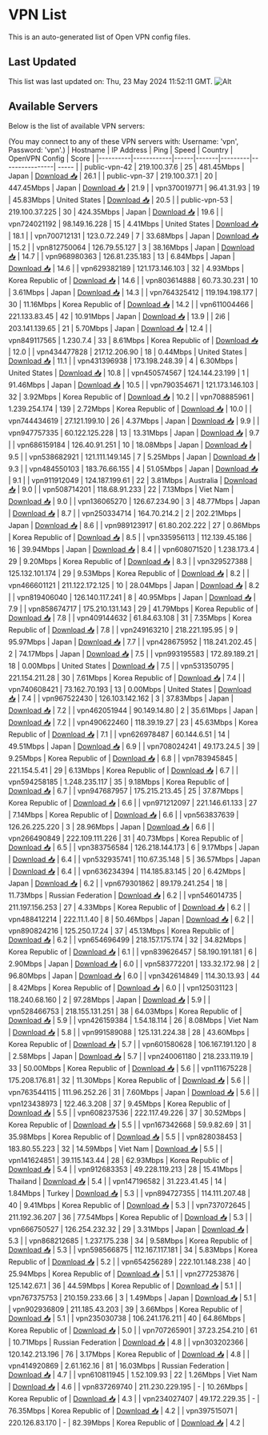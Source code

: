 # VPN List

This is an auto-generated list of Open VPN config files.

## Last Updated

This list was last updated on: Thu, 23 May 2024 11:52:11 GMT.
![Alt](https://repobeats.axiom.co/api/embed/186b98318ef1479477931607c1ad7d823f12451f.svg "Repobeats analytics image")

## Available Servers

Below is the list of available VPN servers:

(You may connect to any of these VPN servers with: Username: 'vpn', Password: 'vpn'.)
| Hostname | IP Address | Ping | Speed | Country | OpenVPN Config | Score |
|----------|------------|------|-------|---------|----------------| ----- |
| public-vpn-42 | 219.100.37.6 | 25 | 481.45Mbps | Japan | [Download 📥](./configs/server_0_JP.ovpn) | 26.1 |
| public-vpn-37 | 219.100.37.1 | 20 | 447.45Mbps | Japan | [Download 📥](./configs/server_1_JP.ovpn) | 21.9 |
| vpn370019771 | 96.41.31.93 | 19 | 45.83Mbps | United States | [Download 📥](./configs/server_2_US.ovpn) | 20.5 |
| public-vpn-53 | 219.100.37.225 | 30 | 424.35Mbps | Japan | [Download 📥](./configs/server_3_JP.ovpn) | 19.6 |
| vpn724021192 | 98.149.16.228 | 15 | 4.41Mbps | United States | [Download 📥](./configs/server_4_US.ovpn) | 18.1 |
| vpn700712131 | 123.0.72.249 | 7 | 33.68Mbps | Japan | [Download 📥](./configs/server_5_JP.ovpn) | 15.2 |
| vpn812750064 | 126.79.55.127 | 3 | 38.16Mbps | Japan | [Download 📥](./configs/server_6_JP.ovpn) | 14.7 |
| vpn968980363 | 126.81.235.183 | 13 | 6.84Mbps | Japan | [Download 📥](./configs/server_7_JP.ovpn) | 14.6 |
| vpn629382189 | 121.173.146.103 | 32 | 4.93Mbps | Korea Republic of | [Download 📥](./configs/server_8_KR.ovpn) | 14.6 |
| vpn803614888 | 60.73.30.231 | 10 | 3.61Mbps | Japan | [Download 📥](./configs/server_9_JP.ovpn) | 14.3 |
| vpn764325412 | 119.194.198.177 | 30 | 11.16Mbps | Korea Republic of | [Download 📥](./configs/server_10_KR.ovpn) | 14.2 |
| vpn611004466 | 221.133.83.45 | 42 | 10.91Mbps | Japan | [Download 📥](./configs/server_11_JP.ovpn) | 13.9 |
| 2i6 | 203.141.139.65 | 21 | 5.70Mbps | Japan | [Download 📥](./configs/server_12_JP.ovpn) | 12.4 |
| vpn849117565 | 1.230.7.4 | 33 | 8.61Mbps | Korea Republic of | [Download 📥](./configs/server_13_KR.ovpn) | 12.0 |
| vpn434477828 | 217.12.206.90 | 18 | 0.44Mbps | United States | [Download 📥](./configs/server_14_US.ovpn) | 11.1 |
| vpn431396938 | 173.198.248.39 | 4 | 6.30Mbps | United States | [Download 📥](./configs/server_15_US.ovpn) | 10.8 |
| vpn450574567 | 124.144.23.199 | 1 | 91.46Mbps | Japan | [Download 📥](./configs/server_16_JP.ovpn) | 10.5 |
| vpn790354671 | 121.173.146.103 | 32 | 3.92Mbps | Korea Republic of | [Download 📥](./configs/server_17_KR.ovpn) | 10.2 |
| vpn708885961 | 1.239.254.174 | 139 | 2.72Mbps | Korea Republic of | [Download 📥](./configs/server_18_KR.ovpn) | 10.0 |
| vpn744434619 | 27.121.199.10 | 26 | 4.37Mbps | Japan | [Download 📥](./configs/server_19_JP.ovpn) | 9.9 |
| vpn947757335 | 60.122.125.228 | 13 | 13.31Mbps | Japan | [Download 📥](./configs/server_20_JP.ovpn) | 9.7 |
| vpn686159184 | 126.40.91.251 | 10 | 18.08Mbps | Japan | [Download 📥](./configs/server_21_JP.ovpn) | 9.5 |
| vpn538682921 | 121.111.149.145 | 7 | 5.25Mbps | Japan | [Download 📥](./configs/server_22_JP.ovpn) | 9.3 |
| vpn484550103 | 183.76.66.155 | 4 | 51.05Mbps | Japan | [Download 📥](./configs/server_23_JP.ovpn) | 9.1 |
| vpn911912049 | 124.187.199.61 | 22 | 3.81Mbps | Australia | [Download 📥](./configs/server_24_AU.ovpn) | 9.0 |
| vpn508714201 | 118.68.91.233 | 22 | 7.13Mbps | Viet Nam | [Download 📥](./configs/server_25_VN.ovpn) | 9.0 |
| vpn136065270 | 126.67.234.90 | 3 | 48.77Mbps | Japan | [Download 📥](./configs/server_26_JP.ovpn) | 8.7 |
| vpn250334714 | 164.70.214.2 | 2 | 202.21Mbps | Japan | [Download 📥](./configs/server_27_JP.ovpn) | 8.6 |
| vpn989123917 | 61.80.202.222 | 27 | 0.86Mbps | Korea Republic of | [Download 📥](./configs/server_28_KR.ovpn) | 8.5 |
| vpn335956113 | 112.139.45.186 | 16 | 39.94Mbps | Japan | [Download 📥](./configs/server_29_JP.ovpn) | 8.4 |
| vpn608071520 | 1.238.173.4 | 29 | 9.20Mbps | Korea Republic of | [Download 📥](./configs/server_30_KR.ovpn) | 8.3 |
| vpn329527388 | 125.132.101.174 | 29 | 9.53Mbps | Korea Republic of | [Download 📥](./configs/server_31_KR.ovpn) | 8.2 |
| vpn466601121 | 211.122.172.125 | 10 | 28.04Mbps | Japan | [Download 📥](./configs/server_32_JP.ovpn) | 8.2 |
| vpn819406040 | 126.140.117.241 | 8 | 40.95Mbps | Japan | [Download 📥](./configs/server_33_JP.ovpn) | 7.9 |
| vpn858674717 | 175.210.131.143 | 29 | 41.79Mbps | Korea Republic of | [Download 📥](./configs/server_34_KR.ovpn) | 7.8 |
| vpn409144632 | 61.84.63.108 | 31 | 7.35Mbps | Korea Republic of | [Download 📥](./configs/server_35_KR.ovpn) | 7.8 |
| vpn249163210 | 218.221.195.95 | 9 | 95.97Mbps | Japan | [Download 📥](./configs/server_36_JP.ovpn) | 7.7 |
| vpn428675952 | 118.241.202.45 | 2 | 74.17Mbps | Japan | [Download 📥](./configs/server_37_JP.ovpn) | 7.5 |
| vpn993195583 | 172.89.189.21 | 18 | 0.00Mbps | United States | [Download 📥](./configs/server_38_US.ovpn) | 7.5 |
| vpn531350795 | 221.154.211.28 | 30 | 7.61Mbps | Korea Republic of | [Download 📥](./configs/server_39_KR.ovpn) | 7.4 |
| vpn740608421 | 73.162.70.193 | 13 | 0.00Mbps | United States | [Download 📥](./configs/server_40_US.ovpn) | 7.4 |
| vpn967522430 | 126.103.142.162 | 3 | 37.83Mbps | Japan | [Download 📥](./configs/server_41_JP.ovpn) | 7.2 |
| vpn462051944 | 90.149.14.80 | 2 | 35.61Mbps | Japan | [Download 📥](./configs/server_42_JP.ovpn) | 7.2 |
| vpn490622460 | 118.39.19.27 | 23 | 45.63Mbps | Korea Republic of | [Download 📥](./configs/server_43_KR.ovpn) | 7.1 |
| vpn626978487 | 60.144.6.51 | 14 | 49.51Mbps | Japan | [Download 📥](./configs/server_44_JP.ovpn) | 6.9 |
| vpn708024241 | 49.173.24.5 | 39 | 9.25Mbps | Korea Republic of | [Download 📥](./configs/server_45_KR.ovpn) | 6.8 |
| vpn783945845 | 221.154.5.41 | 29 | 6.13Mbps | Korea Republic of | [Download 📥](./configs/server_46_KR.ovpn) | 6.7 |
| vpn594258185 | 1.248.235.117 | 35 | 9.18Mbps | Korea Republic of | [Download 📥](./configs/server_47_KR.ovpn) | 6.7 |
| vpn947687957 | 175.215.213.45 | 25 | 37.87Mbps | Korea Republic of | [Download 📥](./configs/server_48_KR.ovpn) | 6.6 |
| vpn971212097 | 221.146.61.133 | 27 | 7.14Mbps | Korea Republic of | [Download 📥](./configs/server_49_KR.ovpn) | 6.6 |
| vpn563837639 | 126.26.225.220 | 3 | 28.96Mbps | Japan | [Download 📥](./configs/server_50_JP.ovpn) | 6.6 |
| vpn266490849 | 222.109.111.226 | 31 | 40.73Mbps | Korea Republic of | [Download 📥](./configs/server_51_KR.ovpn) | 6.5 |
| vpn383756584 | 126.218.144.173 | 6 | 9.17Mbps | Japan | [Download 📥](./configs/server_52_JP.ovpn) | 6.4 |
| vpn532935741 | 110.67.35.148 | 5 | 36.57Mbps | Japan | [Download 📥](./configs/server_53_JP.ovpn) | 6.4 |
| vpn636234394 | 114.185.83.145 | 20 | 6.42Mbps | Japan | [Download 📥](./configs/server_54_JP.ovpn) | 6.2 |
| vpn679301862 | 89.179.241.254 | 18 | 11.73Mbps | Russian Federation | [Download 📥](./configs/server_55_RU.ovpn) | 6.2 |
| vpn546014735 | 211.197.156.253 | 27 | 4.33Mbps | Korea Republic of | [Download 📥](./configs/server_56_KR.ovpn) | 6.2 |
| vpn488412214 | 222.11.1.40 | 8 | 50.46Mbps | Japan | [Download 📥](./configs/server_57_JP.ovpn) | 6.2 |
| vpn890824216 | 125.250.17.24 | 37 | 45.13Mbps | Korea Republic of | [Download 📥](./configs/server_58_KR.ovpn) | 6.2 |
| vpn654696499 | 218.157.175.174 | 32 | 34.82Mbps | Korea Republic of | [Download 📥](./configs/server_59_KR.ovpn) | 6.1 |
| vpn839626457 | 58.190.191.181 | 6 | 2.90Mbps | Japan | [Download 📥](./configs/server_60_JP.ovpn) | 6.0 |
| vpn583772201 | 133.32.172.98 | 2 | 96.80Mbps | Japan | [Download 📥](./configs/server_61_JP.ovpn) | 6.0 |
| vpn342614849 | 114.30.13.93 | 44 | 8.42Mbps | Korea Republic of | [Download 📥](./configs/server_62_KR.ovpn) | 6.0 |
| vpn125031123 | 118.240.68.160 | 2 | 97.28Mbps | Japan | [Download 📥](./configs/server_63_JP.ovpn) | 5.9 |
| vpn528466753 | 218.155.131.251 | 38 | 64.03Mbps | Korea Republic of | [Download 📥](./configs/server_64_KR.ovpn) | 5.9 |
| vpn426159384 | 1.54.18.114 | 26 | 8.08Mbps | Viet Nam | [Download 📥](./configs/server_65_VN.ovpn) | 5.8 |
| vpn991589088 | 125.131.224.38 | 28 | 43.60Mbps | Korea Republic of | [Download 📥](./configs/server_66_KR.ovpn) | 5.7 |
| vpn601580628 | 106.167.191.120 | 8 | 2.58Mbps | Japan | [Download 📥](./configs/server_67_JP.ovpn) | 5.7 |
| vpn240061180 | 218.233.119.19 | 33 | 50.00Mbps | Korea Republic of | [Download 📥](./configs/server_68_KR.ovpn) | 5.6 |
| vpn111675228 | 175.208.176.81 | 32 | 11.30Mbps | Korea Republic of | [Download 📥](./configs/server_69_KR.ovpn) | 5.6 |
| vpn763544115 | 111.96.252.26 | 31 | 7.60Mbps | Japan | [Download 📥](./configs/server_70_JP.ovpn) | 5.6 |
| vpn123438973 | 122.46.3.208 | 37 | 9.45Mbps | Korea Republic of | [Download 📥](./configs/server_71_KR.ovpn) | 5.5 |
| vpn608237536 | 222.117.49.226 | 37 | 30.52Mbps | Korea Republic of | [Download 📥](./configs/server_72_KR.ovpn) | 5.5 |
| vpn167342668 | 59.9.82.69 | 31 | 35.98Mbps | Korea Republic of | [Download 📥](./configs/server_73_KR.ovpn) | 5.5 |
| vpn828038453 | 183.80.55.223 | 32 | 14.59Mbps | Viet Nam | [Download 📥](./configs/server_74_VN.ovpn) | 5.5 |
| vpn141624851 | 39.115.143.44 | 28 | 62.93Mbps | Korea Republic of | [Download 📥](./configs/server_75_KR.ovpn) | 5.4 |
| vpn912683353 | 49.228.119.213 | 28 | 15.41Mbps | Thailand | [Download 📥](./configs/server_76_TH.ovpn) | 5.4 |
| vpn147196582 | 31.223.41.45 | 14 | 1.84Mbps | Turkey | [Download 📥](./configs/server_77_TR.ovpn) | 5.3 |
| vpn894727355 | 114.111.207.48 | 40 | 9.41Mbps | Korea Republic of | [Download 📥](./configs/server_78_KR.ovpn) | 5.3 |
| vpn737072645 | 211.192.36.207 | 36 | 77.54Mbps | Korea Republic of | [Download 📥](./configs/server_79_KR.ovpn) | 5.3 |
| vpn666750527 | 126.254.232.32 | 29 | 3.31Mbps | Japan | [Download 📥](./configs/server_80_JP.ovpn) | 5.3 |
| vpn868212685 | 1.237.175.238 | 34 | 9.58Mbps | Korea Republic of | [Download 📥](./configs/server_81_KR.ovpn) | 5.3 |
| vpn598566875 | 112.167.117.181 | 34 | 5.83Mbps | Korea Republic of | [Download 📥](./configs/server_82_KR.ovpn) | 5.2 |
| vpn654256289 | 222.101.148.238 | 40 | 25.94Mbps | Korea Republic of | [Download 📥](./configs/server_83_KR.ovpn) | 5.1 |
| vpn277253876 | 125.142.67.1 | 36 | 44.59Mbps | Korea Republic of | [Download 📥](./configs/server_84_KR.ovpn) | 5.1 |
| vpn767375753 | 210.159.233.66 | 3 | 1.49Mbps | Japan | [Download 📥](./configs/server_85_JP.ovpn) | 5.1 |
| vpn902936809 | 211.185.43.203 | 39 | 3.66Mbps | Korea Republic of | [Download 📥](./configs/server_86_KR.ovpn) | 5.1 |
| vpn235030738 | 106.241.176.211 | 40 | 64.86Mbps | Korea Republic of | [Download 📥](./configs/server_87_KR.ovpn) | 5.0 |
| vpn707265901 | 37.23.254.210 | 61 | 10.71Mbps | Russian Federation | [Download 📥](./configs/server_88_RU.ovpn) | 4.8 |
| vpn303202366 | 120.142.213.196 | 76 | 3.17Mbps | Korea Republic of | [Download 📥](./configs/server_89_KR.ovpn) | 4.8 |
| vpn414920869 | 2.61.162.16 | 81 | 16.03Mbps | Russian Federation | [Download 📥](./configs/server_90_RU.ovpn) | 4.7 |
| vpn610811945 | 1.52.109.93 | 22 | 1.26Mbps | Viet Nam | [Download 📥](./configs/server_91_VN.ovpn) | 4.6 |
| vpn837269740 | 211.230.229.195 | - | 10.26Mbps | Korea Republic of | [Download 📥](./configs/server_92_KR.ovpn) | 4.3 |
| vpn234027407 | 49.172.229.35 | - | 76.35Mbps | Korea Republic of | [Download 📥](./configs/server_93_KR.ovpn) | 4.2 |
| vpn397515071 | 220.126.83.170 | - | 82.39Mbps | Korea Republic of | [Download 📥](./configs/server_94_KR.ovpn) | 4.2 |
